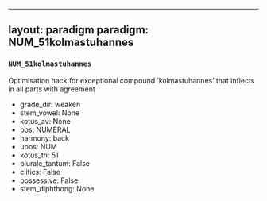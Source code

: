 
---
layout: paradigm
paradigm: NUM_51kolmastuhannes
---
### ` NUM_51kolmastuhannes `

Optimisation hack for exceptional compound ’kolmastuhannes’ that inflects in all parts with agreement
* grade_dir: weaken
* stem_vowel: None
* kotus_av: None
* pos: NUMERAL
* harmony: back
* upos: NUM
* kotus_tn: 51
* plurale_tantum: False
* clitics: False
* possessive: False
* stem_diphthong: None
